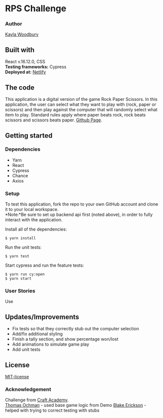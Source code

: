 # RPS Challenge
### Author   
[Kayla Woodbury](https://github.com/kaylawoodbury)
## Built with  
React v.16.12.0, CSS   
**Testing frameworks:** Cypress  
**Deployed at:** [Netlify](https://kayla-rps.netlify.com/) 

## The code   
This application is a digital version of the game Rock Paper Scissors. In this application, the user can select what they want to play with (rock, paper or scissors) and then play against the computer that will randomly select what item to play. Standard rules apply where paper beats rock, rock beats scissors and scissors beats paper. [Github Page](https://github.com/kaylawoodbury/rps_react).

## Getting started
### Dependencies  
* Yarn
* React
* Cypress
* Chance
* Axios


### Setup   
To test this application, fork the repo to your own GitHub account and clone it to your local workspace. </br>
*Note:*Be sure to set up backend api first (noted above), in order to fully interact with the application. 

Install all of the dependencies:    
```
$ yarn install
```  
Run the unit tests:  
```
$ yarn test
```  
Start cypress and run the feature tests:  
```
$ yarn run cy:open
$ yarn start
```


### User Stories 
Use 

## Updates/Improvements   
- Fix tests so that they correctly stub out the computer selection
- Add/fix additional styling
- Finish a tally section, and show percentage won/lost
- Add animations to simulate game play
- Add unit tests


## License  
[MIT-license](https://en.wikipedia.org/wiki/MIT_License)

### Acknowledgement 
Challenge from [Craft Academy](https://craftacademy.se).  
[Thomas Ochman](https://github.com/tochman/rps_react_demo) - used base game logic from Demo
[Blake Erickson](https://github.com/blake-futchi/rock_paper_scissors) - helped with trying to correct testing with stubs


